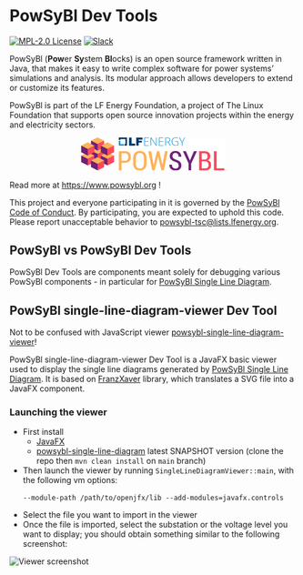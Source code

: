 # PowSyBl Dev Tools

[![MPL-2.0 License](https://img.shields.io/badge/license-MPL_2.0-blue.svg)](https://www.mozilla.org/en-US/MPL/2.0/)
[![Slack](https://img.shields.io/badge/slack-powsybl-blueviolet.svg?logo=slack)](https://join.slack.com/t/powsybl/shared_invite/zt-rzvbuzjk-nxi0boim1RKPS5PjieI0rA)

PowSyBl (**Pow**er **Sy**stem **Bl**ocks) is an open source framework written in Java, that makes it easy to write complex
software for power systems’ simulations and analysis. Its modular approach allows developers to extend or customize its
features.

PowSyBl is part of the LF Energy Foundation, a project of The Linux Foundation that supports open source innovation projects
within the energy and electricity sectors.

<p align="center">
<img src="https://raw.githubusercontent.com/powsybl/powsybl-gse/main/gse-spi/src/main/resources/images/logo_lfe_powsybl.svg?sanitize=true" alt="PowSyBl Logo" width="50%"/>
</p>

Read more at https://www.powsybl.org !

This project and everyone participating in it is governed by the [PowSyBl Code of Conduct](https://github.com/powsybl/.github/blob/main/CODE_OF_CONDUCT.md).
By participating, you are expected to uphold this code. Please report unacceptable behavior to [powsybl-tsc@lists.lfenergy.org](mailto:powsybl-tsc@lists.lfenergy.org).

## PowSyBl vs PowSyBl Dev Tools

PowSyBl Dev Tools are components meant solely for debugging various PowSyBl components - in particular for [PowSyBl Single Line Diagram](https://github.com/powsybl/powsybl-single-line-diagram).

## PowSyBl single-line-diagram-viewer Dev Tool
Not to be confused with JavaScript viewer [powsybl-single-line-diagram-viewer](https://github.com/powsybl/powsybl-single-line-diagram-viewer)!

PowSyBl single-line-diagram-viewer Dev Tool is a JavaFX basic viewer used to display the single line diagrams generated by  [PowSyBl Single Line Diagram](https://github.com/powsybl/powsybl-single-line-diagram). It is based on [FranzXaver](https://github.com/afester/FranzXaver) library, which translates a SVG file into a JavaFX component.

### Launching the viewer
- First install
  * [JavaFX](https://openjfx.io/)
  * [powsybl-single-line-diagram](https://github.com/powsybl/powsybl-single-line-diagram) latest SNAPSHOT version (clone the repo then `mvn clean install` on `main` branch)
- Then launch the viewer by running `SingleLineDiagramViewer::main`, with the following vm options:
  ```
  --module-path /path/to/openjfx/lib --add-modules=javafx.controls
  ```  
- Select the file you want to import in the viewer
- Once the file is imported, select the substation or the voltage level you want to display; you should obtain something similar to the following screenshot:

![Viewer screenshot](.github/screenshot.png)
